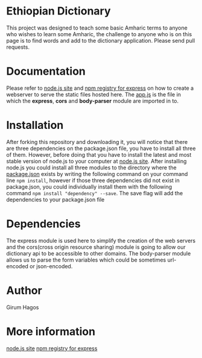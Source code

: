 # Ethiopian Dictionary
This project was designed to teach some basic Amharic terms to anyone who wishes to learn some Amharic, the challenge to anyone who is on this page is to find words and add to the dictionary application. Please send pull requests.
# Documentation
Please refer to [node.js site](https://nodejs.org/en/) and
[npm registry for express](https://www.npmjs.com/package/express) on how to create a webserver to serve the static files hosted here. The [app.js](app.js) is the file in which the **express**, **cors** and **body-parser** module are imported in to. 

# Installation
After forking this repository and downloading it, you will notice that there are three dependencies on the package.json file, you have to install all three of them. However, before doing that you have to install the latest and most stable version of node.js to your computer at [node.js site](https://nodejs.org/en/). After installing node.js you could install all three modules to the directory where the [package.json](package.json) exists by writing the following command on your command line `npm install`, however if those three dependencies did not exist in package.json, you could individually install them with the following command `npm install "dependency" --save`. The save flag will add the dependencies to your package.json file


# Dependencies
The express module is used here to simplify the creation of the web servers and the cors(cross origin resource sharing) module is going to allow our dictionary api to be accessible to other domains. The body-parser module allows us to parse the form variables which could be sometimes url-encoded or json-encoded.


# Author
Girum Hagos

# More information
[node.js site](https://nodejs.org/en/)
[npm registry for express](https://www.npmjs.com/package/express)

